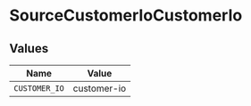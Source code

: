 # SourceCustomerIoCustomerIo


## Values

| Name          | Value         |
| ------------- | ------------- |
| `CUSTOMER_IO` | customer-io   |